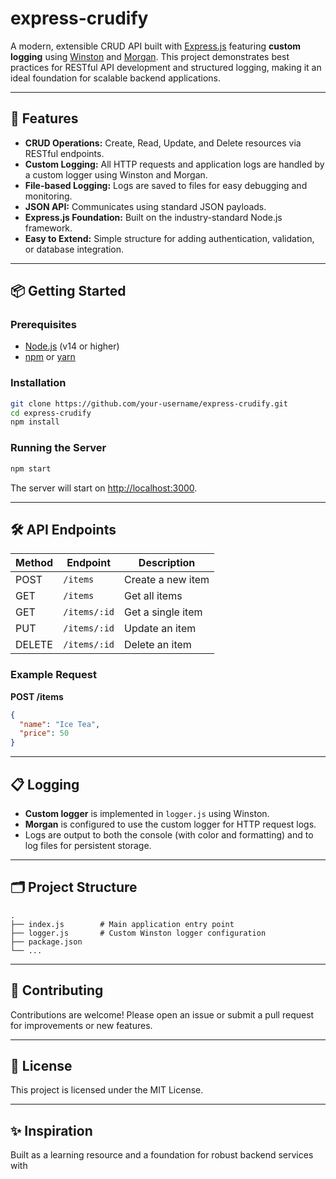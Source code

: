 # express-crudify

A modern, extensible CRUD API built with [Express.js](https://expressjs.com/) featuring **custom logging** using [Winston](https://github.com/winstonjs/winston) and [Morgan](https://github.com/expressjs/morgan). This project demonstrates best practices for RESTful API development and structured logging, making it an ideal foundation for scalable backend applications.

---

## 🚀 Features

- **CRUD Operations:** Create, Read, Update, and Delete resources via RESTful endpoints.
- **Custom Logging:** All HTTP requests and application logs are handled by a custom logger using Winston and Morgan.
- **File-based Logging:** Logs are saved to files for easy debugging and monitoring.
- **JSON API:** Communicates using standard JSON payloads.
- **Express.js Foundation:** Built on the industry-standard Node.js framework.
- **Easy to Extend:** Simple structure for adding authentication, validation, or database integration.

---

## 📦 Getting Started

### Prerequisites

- [Node.js](https://nodejs.org/) (v14 or higher)
- [npm](https://www.npmjs.com/) or [yarn](https://yarnpkg.com/)

### Installation

```sh
git clone https://github.com/your-username/express-crudify.git
cd express-crudify
npm install
```

### Running the Server

```sh
npm start
```

The server will start on [http://localhost:3000](http://localhost:3000).

---

## 🛠️ API Endpoints

| Method | Endpoint      | Description           |
|--------|--------------|-----------------------|
| POST   | `/items`     | Create a new item     |
| GET    | `/items`     | Get all items         |
| GET    | `/items/:id` | Get a single item     |
| PUT    | `/items/:id` | Update an item        |
| DELETE | `/items/:id` | Delete an item        |

### Example Request

**POST /items**

```json
{
  "name": "Ice Tea",
  "price": 50
}
```

---

## 📋 Logging

- **Custom logger** is implemented in `logger.js` using Winston.
- **Morgan** is configured to use the custom logger for HTTP request logs.
- Logs are output to both the console (with color and formatting) and to log files for persistent storage.

---

## 🗂️ Project Structure

```
.
├── index.js        # Main application entry point
├── logger.js       # Custom Winston logger configuration
├── package.json
└── ...
```

---

## 🤝 Contributing

Contributions are welcome! Please open an issue or submit a pull request for improvements or new features.

---

## 📄 License

This project is licensed under the MIT License.

---

## ✨ Inspiration

Built as a learning resource and a foundation for robust backend services with